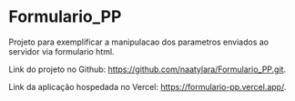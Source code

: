 # Formulario_PP
Projeto para exemplificar a manipulacao dos parametros enviados ao servidor via formulario html.

Link do projeto no Github: https://github.com/naatylara/Formulario_PP.git.

Link da aplicação hospedada no Vercel: https://formulario-pp.vercel.app/.
